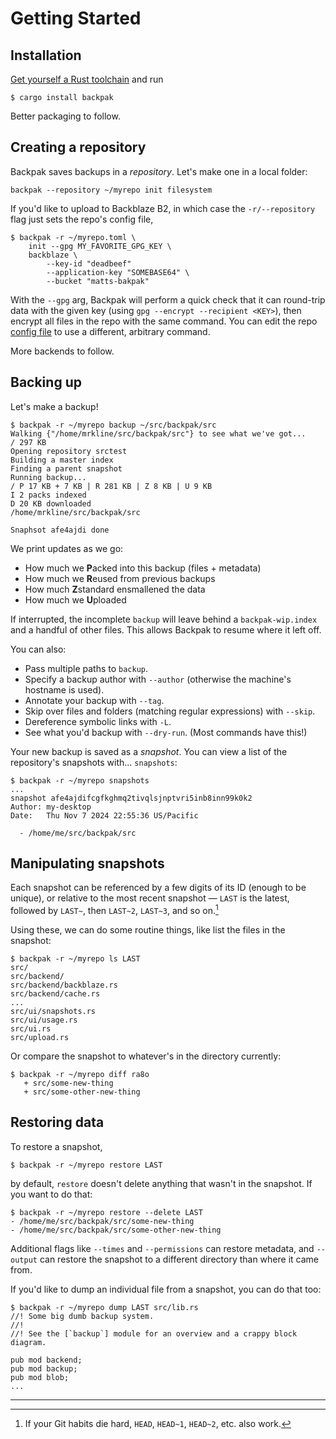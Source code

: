 # Getting Started

## Installation

[Get yourself a Rust toolchain](https://rustup.rs/) and run
```
$ cargo install backpak
```

Better packaging to follow.

## Creating a repository

Backpak saves backups in a _repository_. Let's make one in a local folder:
```
backpak --repository ~/myrepo init filesystem
```
If you'd like to upload to Backblaze B2,
in which case the `-r/--repository` flag just sets the repo's config file,
```
$ backpak -r ~/myrepo.toml \
    init --gpg MY_FAVORITE_GPG_KEY \
    backblaze \
        --key-id "deadbeef"
        --application-key "SOMEBASE64" \
        --bucket "matts-bakpak"
```
With the `--gpg` arg, Backpak will perform a quick check that it can round-trip data with
the given key (using `gpg --encrypt --recipient <KEY>`), then encrypt all files in the repo
with the same command. You can edit the repo [config file](./formats.md) to use a different,
arbitrary command.

More backends to follow.

## Backing up

Let's make a backup!

```
$ backpak -r ~/myrepo backup ~/src/backpak/src
Walking {"/home/mrkline/src/backpak/src"} to see what we've got...
/ 297 KB
Opening repository srctest
Building a master index
Finding a parent snapshot
Running backup...
/ P 17 KB + 7 KB | R 281 KB | Z 8 KB | U 9 KB
I 2 packs indexed
D 20 KB downloaded
/home/mrkline/src/backpak/src

Snaphsot afe4ajdi done
```
We print updates as we go:
- How much we **P**acked into this backup (files + metadata)
- How much we **R**eused from previous backups
- How much **Z**standard ensmallened the data
- How much we **U**ploaded

If interrupted, the incomplete `backup` will leave behind a `backpak-wip.index` and a handful
of other files. This allows Backpak to resume where it left off.

You can also:
- Pass multiple paths to `backup`.
- Specify a backup author with `--author` (otherwise the machine's hostname is used).
- Annotate your backup with `--tag`.
- Skip over files and folders (matching regular expressions) with `--skip`.
- Dereference symbolic links with `-L`.
- See what you'd backup with `--dry-run`.
  (Most commands have this!)

Your new backup is saved as a _snapshot_. You can view a list of the repository's snapshots with...
`snapshots`:
```
$ backpak -r ~/myrepo snapshots
...
snapshot afe4ajdifcgfkghmq2tivqlsjnptvri5inb8inn99k0k2
Author: my-desktop
Date:   Thu Nov 7 2024 22:55:36 US/Pacific

  - /home/me/src/backpak/src
```

## Manipulating snapshots

Each snapshot can be referenced by a few digits of its ID (enough to be unique),
or relative to the most recent snapshot — `LAST` is the latest,
followed by `LAST~`, then `LAST~2`, `LAST~3`, and so on.[^1]

Using these, we can do some routine things, like list the files in the snapshot:
```
$ backpak -r ~/myrepo ls LAST
src/
src/backend/
src/backend/backblaze.rs
src/backend/cache.rs
...
src/ui/snapshots.rs
src/ui/usage.rs
src/ui.rs
src/upload.rs
```

Or compare the snapshot to whatever's in the directory currently:
```
$ backpak -r ~/myrepo diff ra8o
   + src/some-new-thing
   + src/some-other-new-thing
```

## Restoring data

To restore a snapshot,
```
$ backpak -r ~/myrepo restore LAST
```
by default, `restore` doesn't delete anything that wasn't in the snapshot.
If you want to do that:
```
$ backpak -r ~/myrepo restore --delete LAST
- /home/me/src/backpak/src/some-new-thing
- /home/me/src/backpak/src/some-other-new-thing
```
Additional flags like `--times` and `--permissions` can restore metadata,
and `--output` can restore the snapshot to a different directory than where it came from.

If you'd like to dump an individual file from a snapshot, you can do that too:
```
$ backpak -r ~/myrepo dump LAST src/lib.rs
//! Some big dumb backup system.
//!
//! See the [`backup`] module for an overview and a crappy block diagram.

pub mod backend;
pub mod backup;
pub mod blob;
...
```

-----

[^1]: If your Git habits die hard, `HEAD`, `HEAD~1`, `HEAD~2`, etc. also work.
